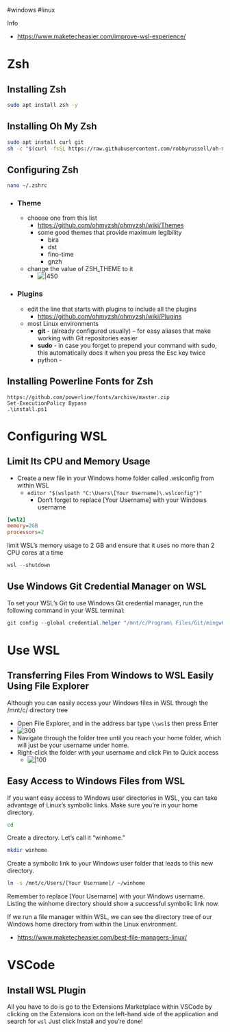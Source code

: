 #windows #linux 

Info
- https://www.maketecheasier.com/improve-wsl-experience/

# Zsh

## Installing Zsh
```bash
sudo apt install zsh -y
```
## Installing Oh My Zsh 
```bash
sudo apt install curl git
sh -c "$(curl -fsSL https://raw.githubusercontent.com/robbyrussell/oh-my-zsh/master/tools/install.sh)"
```

## Configuring Zsh
```bash
nano ~/.zshrc
```
- ### Theme
	- choose one from this list
		- https://github.com/ohmyzsh/ohmyzsh/wiki/Themes
		- some good themes that provide maximum legibility
			- bira
			- dst
			- fino-time
			- gnzh
	- change the value of ZSH_THEME to it
		- ![|450](wsl-zshtheme.png)
- ### Plugins
	- edit the line that starts with plugins to include all the plugins
		- https://github.com/ohmyzsh/ohmyzsh/wiki/Plugins
	- most Linux environments
		- **git** - (already configured usually) – for easy aliases that make working with Git repositories easier
		- **sudo** - in case you forget to prepend your command with sudo, this automatically does it when you press the Esc key twice
		- python - 

## Installing Powerline Fonts for Zsh
```
https://github.com/powerline/fonts/archive/master.zip
Set-ExecutionPolicy Bypass
.\install.ps1
```

# Configuring WSL
## Limit Its CPU and Memory Usage
- Create a new file in your Windows home folder called .wslconfig from within WSL
	- `editor "$(wslpath "C:\Users\[Your Username]\.wslconfig")"`
		- Don’t forget to replace [Your Username] with your Windows username
```ini
[wsl2]
memory=2GB
processors=2
```
limit WSL’s memory usage to 2 GB and ensure that it uses no more than 2 CPU cores at a time
```powershell
wsl --shutdown
```

## Use Windows Git Credential Manager on WSL
To set your WSL’s Git to use Windows Git credential manager, run the following command in your WSL terminal:
```powershell
git config --global credential.helper "/mnt/c/Program\ Files/Git/mingw64/libexec/git-core/git-credential-manager.exe"
```

# Use WSL
## Transferring Files From Windows to WSL Easily Using File Explorer
Although you can easily access your Windows files in WSL through the /mnt/c/ directory tree
- Open File Explorer, and in the address bar type `\\wsl$` then press Enter
- ![300](wsl-fileexplorer%201.webp)
- Navigate through the folder tree until you reach your home folder, which will just be your username under home.
- Right-click the folder with your username and click Pin to Quick access
	- ![|100](wsl-quickaccess.png)

## Easy Access to Windows Files from WSL
If you want easy access to Windows user directories in WSL, you can take advantage of Linux’s symbolic links.
Make sure you’re in your home directory.
``` bash
cd
```

Create a directory. Let’s call it “winhome.”
```bash
mkdir winhome
```

Create a symbolic link to your Windows user folder that leads to this new directory.
```bash
ln -s /mnt/c/Users/[Your Username]/ ~/winhome
```

Remember to replace [Your Username] with your Windows username. Listing the winhome directory should show a successful symbolic link now.

If we run a file manager within WSL, we can see the directory tree of our Windows home directory from within the Linux environment.
- https://www.maketecheasier.com/best-file-managers-linux/

# VSCode
## Install WSL Plugin
All you have to do is go to the Extensions Marketplace within VSCode by clicking on the Extensions icon on the left-hand side of the application and search for `wsl`
Just click Install and you’re done!